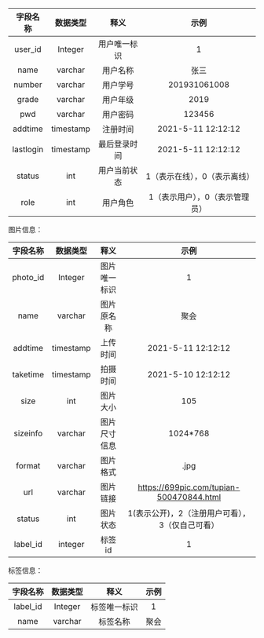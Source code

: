 | 字段名称  | 数据类型  |     释义     |              示例              |
| :-------: | :-------: | :----------: | :----------------------------: |
|  user_id  |  Integer  | 用户唯一标识 |               1                |
|   name    |  varchar  |   用户名称   |              张三              |
|  number   |  varchar  |   用户学号   |          201931061008          |
|   grade   |  varchar  |   用户年级   |              2019              |
|    pwd    |  varchar  |   用户密码   |             123456             |
|  addtime  | timestamp |   注册时间   |       2021-5-11 12:12:12       |
| lastlogin | timestamp | 最后登录时间 |       2021-5-11 12:12:12       |
|  status   |    int    | 用户当前状态 |  1（表示在线），0（表示离线）  |
|   role    |    int    |   用户角色   | 1（表示用户），0（表示管理员） |



图片信息：

| 字段名称 | 数据类型  |     释义     |                      示例                       |
| :------: | :-------: | :----------: | :---------------------------------------------: |
| photo_id |  Integer  | 图片唯一标识 |                        1                        |
|   name   |  varchar  |  图片原名称  |                      聚会                       |
| addtime  | timestamp |   上传时间   |               2021-5-11 12:12:12                |
| taketime | timestamp |   拍摄时间   |               2021-5-10 12:12:12                |
|   size   |    int    |   图片大小   |                       105                       |
| sizeinfo |  varchar  | 图片尺寸信息 |                    1024*768                     |
|  format  |  varchar  |   图片格式   |                      .jpg                       |
|   url    |  varchar  |   图片链接   |    https://699pic.com/tupian-500470844.html     |
|  status  |    int    |   图片状态   | 1(表示公开)，2（注册用户可看），3（仅自己可看） |
| label_id |  integer  |    标签id    |                        1                        |



标签信息：

| 字段名称 | 数据类型 |     释义     | 示例 |
| :------: | :------: | :----------: | :--: |
| label_id | Integer  | 标签唯一标识 |  1   |
|   name   | varchar  |   标签名称   | 聚会 |
